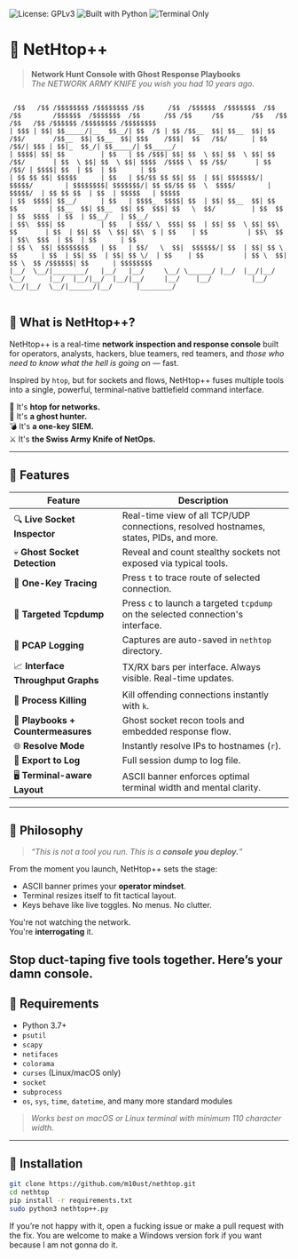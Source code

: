 ![License: GPLv3](https://img.shields.io/badge/License-GPLv3-blue.svg)
![Built with Python](https://img.shields.io/badge/Made_with-Python-blue?logo=python)
![Terminal Only](https://img.shields.io/badge/UI-Terminal-orange)
# 🧠 NetHtop++

> **Network Hunt Console with Ghost Response Playbooks**  
> _The NETWORK ARMY KNIFE you wish you had 10 years ago._

<pre>
<code>
 /$$   /$$ /$$$$$$$$ /$$$$$$$$ /$$      /$$  /$$$$$$  /$$$$$$$  /$$   /$$        /$$$$$$  /$$$$$$$  /$$      /$$ /$$     /$$       /$$   /$$ /$$   /$$ /$$$$$$ /$$$$$$$$ /$$$$$$$$
| $$$ | $$| $$_____/|__  $$__/| $$  /$ | $$ /$$__  $$| $$__  $$| $$  /$$/       /$$__  $$| $$__  $$| $$$    /$$$|  $$   /$$/      | $$  /$$/| $$$ | $$|_  $$_/| $$_____/| $$_____/
| $$$$| $$| $$         | $$   | $$ /$$$| $$| $$  \ $$| $$  \ $$| $$ /$$/       | $$  \ $$| $$  \ $$| $$$$  /$$$$ \  $$ /$$/       | $$ /$$/ | $$$$| $$  | $$  | $$      | $$      
| $$ $$ $$| $$$$$      | $$   | $$/$$ $$ $$| $$  | $$| $$$$$$$/| $$$$$/        | $$$$$$$$| $$$$$$$/| $$ $$/$$ $$  \  $$$$/        | $$$$$/  | $$ $$ $$  | $$  | $$$$$   | $$$$$   
| $$  $$$$| $$__/      | $$   | $$$$_  $$$$| $$  | $$| $$__  $$| $$  $$        | $$__  $$| $$__  $$| $$  $$$| $$   \  $$/         | $$  $$  | $$  $$$$  | $$  | $$__/   | $$__/   
| $$\  $$$| $$         | $$   | $$$/ \  $$$| $$  | $$| $$  \ $$| $$\  $$       | $$  | $$| $$  \ $$| $$\  $ | $$    | $$          | $$\  $$ | $$\  $$$  | $$  | $$      | $$      
| $$ \  $$| $$$$$$$$   | $$   | $$/   \  $$|  $$$$$$/| $$  | $$| $$ \  $$      | $$  | $$| $$  | $$| $$ \/  | $$    | $$          | $$ \  $$| $$ \  $$ /$$$$$$| $$      | $$$$$$$$
|__/  \__/|________/   |__/   |__/     \__/ \______/ |__/  |__/|__/  \__/      |__/  |__/|__/  |__/|__/     |__/    |__/          |__/  \__/|__/  \__/|______/|__/      |________/
</code>
</pre>                                                                                                                                                                                 
                                                                                                                                                                                  
                                                                                                                                                                                  
                                                                                                                                                                                  
                                                                                                                                                                                                                            
 ## 🧰 What is NetHtop++?

NetHtop++ is a real-time **network inspection and response console** built for operators, analysts, hackers, blue teamers, red teamers, and *those who need to know what the hell is going on* — fast.

Inspired by `htop`, but for sockets and flows, NetHtop++ fuses multiple tools into a single, powerful, terminal-native battlefield command interface.

🧠 It's **htop for networks.**  
👻 It's **a ghost hunter.**  
💣 It's **a one-key SIEM.**  
⚔️ It's **the Swiss Army Knife of NetOps.**

---

## 🧨 Features

| Feature | Description |
|--------|-------------|
| 🔍 **Live Socket Inspector** | Real-time view of all TCP/UDP connections, resolved hostnames, states, PIDs, and more. |
| 💀 **Ghost Socket Detection** | Reveal and count stealthy sockets not exposed via typical tools. |
| 🎯 **One-Key Tracing** | Press `t` to trace route of selected connection. |
| 📡 **Targeted Tcpdump** | Press `c` to launch a targeted `tcpdump` on the selected connection's interface. |
| 🧾 **PCAP Logging** | Captures are auto-saved in `nethtop` directory. |
| 📈 **Interface Throughput Graphs** | TX/RX bars per interface. Always visible. Real-time updates. |
| 🔪 **Process Killing** | Kill offending connections instantly with `k`. |
| 🧠 **Playbooks + Countermeasures** | Ghost socket recon tools and embedded response flow. |
| 🌐 **Resolve Mode** | Instantly resolve IPs to hostnames (`r`). |
| 💾 **Export to Log** | Full session dump to log file. |
| 🖥️ **Terminal-aware Layout** | ASCII banner enforces optimal terminal width and mental clarity. |

---

## 🧠 Philosophy

> _“This is not a tool you run. This is a **console you deploy.**”_

From the moment you launch, NetHtop++ sets the stage:
- ASCII banner primes your **operator mindset**.
- Terminal resizes itself to fit tactical layout.
- Keys behave like live toggles. No menus. No clutter.

You're not watching the network.  
You're **interrogating** it.

Stop duct-taping five tools together. Here’s your damn console.
---

## 🔧 Requirements

- Python 3.7+
- `psutil`
- `scapy`
- `netifaces`
- `colorama`
- `curses` (Linux/macOS only)
- `socket`
- `subprocess`
- `os`, `sys`, `time`, `datetime`, and many more standard modules

> *Works best on macOS or Linux terminal with minimum 110 character width.*

---

## 🚀 Installation

```bash
git clone https://github.com/m10ust/nethtop.git
cd nethtop
pip install -r requirements.txt
sudo python3 nethtop++.py
```

If you’re not happy with it, open a fucking issue or make a pull request with the fix. You are welcome to make a Windows version fork if you want because I am not gonna do it. 
